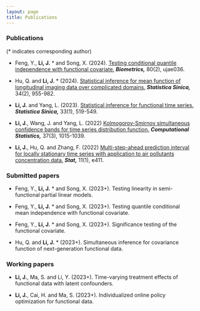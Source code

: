 ```yaml
---
layout: page
title: Publications
---
```







### Publications


(* indicates corresponding author)

* Feng, Y., **Li, J.** *  and Song, X. (2024). [Testing conditional quantile independence with functional covariate.](https://academic.oup.com/biometrics/article-abstract/80/2/ujae036/7671407?redirectedFrom=fulltext&login=false) 
_**Biometrics,**_ 80(2), ujae036.   

* Hu, Q. and **Li, J.** *  (2024). [Statistical inference for mean function of longitudinal imaging data over complicated domains.](https://www3.stat.sinica.edu.tw/ss_newpaper/SS-2021-0415_na.pdf) 
_**Statistica Sinica,**_ 34(2), 955-982. 

* **Li, J.** and Yang, L. (2023). [Statistical inference for functional time series.](http://www3.stat.sinica.edu.tw/ss_newpaper/SS-2021-0107_na.pdf) _**Statistica Sinica,**_ 33(1), 519-549.


* **Li, J.**, Wang, J.  and Yang, L. (2022) [Kolmogorov-Smirnov simultaneous confidence bands for time series 
distribution function.](https://link.springer.com/article/10.1007/s00180-021-01149-5) _**Computational Statistics,**_ 37(3), 1015-1039.


* **Li, J.**, Hu, Q. and Zhang, F. (2022)   [Multi-step-ahead prediction interval for locally stationary 
time series with application to air pollutants concentration data.](https://onlinelibrary.wiley.com/doi/abs/10.1002/sta4.411) _**Stat,**_ 11(1), e411.





### Submitted papers


* Feng, Y., **Li, J.** *  and Song, X.  (2023+). Testing linearity in semi-functional partial linear models.

  
*  Feng, Y., **Li, J.** *  and Song, X.  (2023+). Testing quantile conditional mean independence with functional covariate.

  
* Feng, Y., **Li, J.** *  and Song, X.  (2023+).  Significance testing of the functional covariate.

  
* Hu, Q. and **Li, J.** * (2023+). Simultaneous inference for  covariance function of next-generation functional data. 






### Working papers


* **Li, J.**, Ma, S. and Li, Y. (2023+). Time-varying  treatment effects of functional data with latent confounders. 
 
 


* **Li, J.**, Cai, H. and Ma, S. (2023+). Individualized online policy optimization for functional data.




